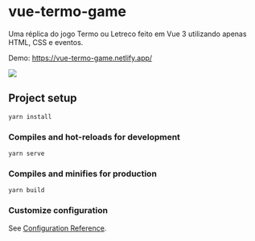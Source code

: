 # vue-termo-game

Uma réplica do jogo Termo ou Letreco feito em Vue 3 utilizando apenas HTML, CSS e eventos.

Demo: https://vue-termo-game.netlify.app/

<img src="https://i.imgur.com/tbTMjdK.gif">

## Project setup
```
yarn install
```

### Compiles and hot-reloads for development
```
yarn serve
```

### Compiles and minifies for production
```
yarn build
```

### Customize configuration
See [Configuration Reference](https://cli.vuejs.org/config/).
